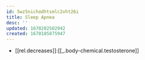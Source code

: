 ```yaml
---
id: 5wz5nichodhtsmlc2vht26i
title: Sleep Apnea
desc: ''
updated: 1670202502942
created: 1670185875947
---
```


- [[rel.decreases]]:[[_.body-chemical.testosterone]]